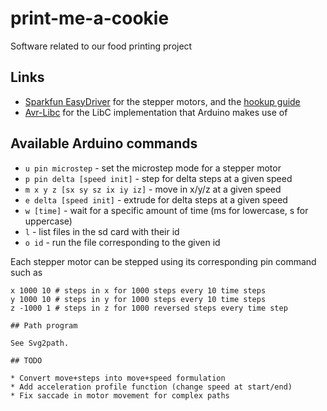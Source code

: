 # print-me-a-cookie
Software related to our food printing project

## Links

* [Sparkfun EasyDriver](https://github.com/sparkfun/Big_Easy_Driver) for the stepper motors, and the [hookup guide](https://learn.sparkfun.com/tutorials/big-easy-driver-hookup-guide)
* [Avr-Libc](http://www.nongnu.org/avr-libc/user-manual/index.html) for the LibC implementation that Arduino makes use of

## Available Arduino commands

* `u pin microstep` - set the microstep mode for a stepper motor
* `p pin delta [speed init]` - step for delta steps at a given speed
* `m x y z [sx sy sz ix iy iz]` - move in x/y/z at a given speed
* `e delta [speed init]` - extrude for delta steps at a given speed
* `w [time]` - wait for a specific amount of time (ms for lowercase, s for uppercase)
* `l` - list files in the sd card with their id
* `o id` - run the file corresponding to the given id

Each stepper motor can be stepped using its corresponding pin command such as
```
x 1000 10 # steps in x for 1000 steps every 10 time steps
y 1000 10 # steps in y for 1000 steps every 10 time steps
z -1000 1 # steps in z for 1000 reversed steps every time step

## Path program

See Svg2path.

## TODO

* Convert move+steps into move+speed formulation
* Add acceleration profile function (change speed at start/end)
* Fix saccade in motor movement for complex paths
